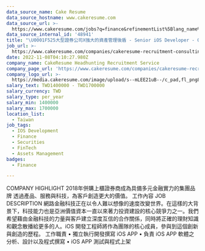```yaml
---
data_source_name: Cake Resume
data_source_hostname: www.cakeresume.com
data_source_url: >-
  https://www.cakeresume.com/jobs?q=finance&refinementList%5Blang_name%5D%5B0%5D=English&refinementList%5Bsalary_type%5D=per_year&range%5Bsalary_range%5D%5Bmin%5D=1000000&page=3
data_source_internal_id: '48941'
title: "\U0001F525大型證券公司X強大的資產管理後盾 - Senior iOS Developer - CHH"
job_url: >-
  https://www.cakeresume.com/companies/cakeresume-recruitment-consulting/jobs/dd860f
date: 2022-11-08T04:10:27.980Z
company_name: CakeResume Headhunting Recruitment Service
company_page_url: 'https://www.cakeresume.com/companies/cakeresume-recruitment-consulting'
company_logo_url: >-
  https://media.cakeresume.com/image/upload/s--mLEE21uB--/c_pad,fl_png8,h_200,w_200/v1620881212/vdbipassrdfr8omwzeq6.png
salary_text: TWD1400000 - TWD1700000
salary_currency: TWD
salary_type: per_year
salary_min: 1400000
salary_max: 1700000
location_list:
  - Taiwan
job_tags:
  - IOS Development
  - Finance
  - Securities
  - FinTech
  - Assets Management
badges:
  - Finance

---
```


COMPANY HIGHLIGHT 2018年併購上櫃證券商成為具備多元金融實力的集團品牌 透過產品、服務與科技，為客戶創造更大的價值。 工作內容 JOB DESCRIPTION 網路金融科技正在以令人難以想像的速度改變世界。在這樣的大背景下，科技能力也是亞洲價值資本一直以來著力投資建設的核心競爭力之一。我們希望藉由金融科技的力量與客戶建立深度互信的合作關係，同時將正確的理財知識和觀念散播給更多的人。iOS 開發工程師將作為團隊的核心成員，參與到這個創新與創造的歷程。 工作職責 • 獨立執行開發撰寫 iOS APP • 負責 iOS APP 軟體之分析、設計以及程式撰寫 • iOS APP 測試與程式上架